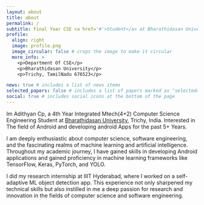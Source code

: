 ```yaml
---
layout: about
title: about
permalink: /
subtitle: Final Year CSE <a href='#'>Student</a> at Bharathidasan University.
profile:
  align: right
  image: profile.png
  image_circular: false # crops the image to make it circular
  more_info: >
    <p>Department Of CSE</p>
    <p>Bharathidasan University</p>
    <p>Trichy, TamilNadu 676523</p>

news: true # includes a list of news items
selected_papers: false # includes a list of papers marked as "selected={true}"
social: true # includes social icons at the bottom of the page
---
```


Im Adithyan Cp, a 4th Year Integrated Mtech(4+2) Computer Science Engineering Student at [Bharathidasan University](https://www.bdu.ac.in/), Trichy, India. Interested in The field of Android and developing android Apps for the past 5+ Years.

I am deeply enthusiastic about computer science, software engineering, and the fascinating realms of machine learning and artificial intelligence. Throughout my academic journey, I have gained skills in developing Android applications and gained proficiency in machine learning frameworks like TensorFlow, Keras, PyTorch, and YOLO.

I did my research internship at IIIT Hyderabad, where I worked on a self-adaptive ML object detection app. This experience not only sharpened my technical skills but also instilled in me a deep passion for research and innovation in the fields of computer science and software engineering.